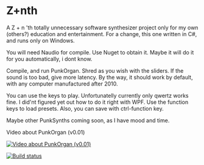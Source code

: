 # Z+nth
A Z + n 'th totally unnecessary software synthesizer project only for my own (others?) education and entertainment. For a change, this one written in C#, and runs only on Windows.

You will need Naudio for compile. Use Nuget to obtain it. Maybe it will do it for you automatically, i dont know.

Compile, and run PunkOrgan.
Shred as you wish with the sliders.
If the sound is too bad, give more latency. By the way, it should work by default, with any computer manufactured after 2010.

You can use the keys to play. Unfortunatelly currently only qwertz works fine. I did'nt figured yet out how to do it right with WPF. Use the function keys to load presets. Also, you can save with ctrl-function key.

Maybe other PunkSynths coming soon, as I have mood and time.

Video about PunkOrgan (v0.01)

[![Video about PunkOrgan (v0.01)](http://img.youtube.com/vi/MYSPLxB4lPE/0.jpg)](http://www.youtube.com/watch?v=MYSPLxB4lPE)

[![Build status](https://ci.appveyor.com/api/projects/status/onh60f7noeo5egt5?svg=true)](https://ci.appveyor.com/project/MiklosPathy/zplusnth)

